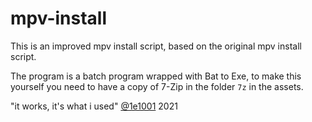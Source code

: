 # mpv-install
This is an improved mpv install script, based on the original mpv install script.

The program is a batch program wrapped with Bat to Exe, to make this yourself you need to have a copy of 7-Zip in the folder `7z` in the assets.

"it works, it's what i used" [@1e1001](https://github.com/1e1001) 2021
